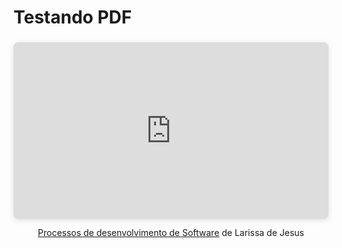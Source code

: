 # Testando PDF

<center>

<div style="position: relative; width: 100%; height: 0; padding-top: 56.2225%;
 padding-bottom: 0; box-shadow: 0 2px 8px 0 rgba(63,69,81,0.16); margin-top: 1.6em; margin-bottom: 0.9em; overflow: hidden;
 border-radius: 8px; will-change: transform;">
  <iframe loading="lazy" style="position: absolute; width: 100%; height: 100%; top: 0; left: 0; border: none; padding: 0;margin: 0;"
    src="https:&#x2F;&#x2F;www.canva.com&#x2F;design&#x2F;DAGBHIS9tY0&#x2F;Y-hFJ0zSnTzp6NPTBhy-Aw&#x2F;view?embed" allowfullscreen="allowfullscreen" allow="fullscreen">
  </iframe>
</div>
<a href="https:&#x2F;&#x2F;www.canva.com&#x2F;design&#x2F;DAGBHIS9tY0&#x2F;Y-hFJ0zSnTzp6NPTBhy-Aw&#x2F;view?utm_content=DAGBHIS9tY0&amp;utm_campaign=designshare&amp;utm_medium=embeds&amp;utm_source=link" target="_blank" rel="noopener">Processos de desenvolvimento de Software</a> de Larissa de Jesus

</center>